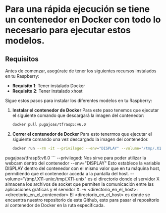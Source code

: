 # Para una rápida ejecución se tiene un contenedor en Docker con todo lo necesario para ejecutar estos modelos.

## Requisitos

Antes de comenzar, asegúrate de tener los siguientes recursos instalados en tu Raspberry:

- **Requisito 1**: Tener instalado Docker
- **Requisito 2**: Tener instalado xhost

Sigue estos pasos para instalar los diferentes modelos en tu Raspberry:

1. **Instalar el contenedor de Docker**
	Para este paso tenemos que ejecutar el siguiente comando que descargará la imagen del contenedor:
	```sh
	docker pull pugajoas/tfrasp5:v6.0
	```

2. **Correr el contenedor de Docker**
	Para esto tenermos que ejecutar el siguiente comando una vez descargado la imagen del contenedor.
	```sh
	docker run --rm -it --privileged --env="DISPLAY" --volume="/tmp/.X11-unix:/tmp/.X11-unix"  -v <directorio_en_el_host>:<directorio_en_el_contenedor>
 pugajoas/tfrasp5:v6.0
	```
	--privileged: Nos sirve para poder utilizar la webcam dentro del contenedor
	--env="DISPLAY" Esto establece la variable DISPLAY dentro del contenedor con el mismo valor que en tu máquina host, permitiendo que el contenedor acceda a la pantalla del host.
	--volume="/tmp/.X11-unix:/tmp/.X11-unix" es el directorio donde el servidor X almacena los archivos de socket que permiten la comunicación entre las aplicaciones gráficas y el servidor X.
	-v <directorio_en_el_host>:<directorio_en_el_contenedor> El <directorio_en_el_host> es donde se encuentra nuestro repositorio de este Github, esto para pasar el repositorio al contenedor de Docker en la ruta específicada.
